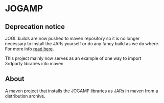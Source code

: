 # JOGAMP

## Deprecation notice

JOGL builds are now pushed to maven repository so it is no longer necessary to install the JARs yourself or 
do any fancy build as we do where. For more info [read here](https://jogamp.org/wiki/index.php/Maven).

This project mainly now serves as an example of one way to import 3rdparty libraries into maven.

## About

A maven project that installs the JOGAMP libraries as JARs in maven from a distribution archive.
